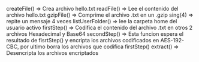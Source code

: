 createFile() => Crea archivo hello.txt
readFile() => Lee el contenido del archivo hello.txt
gzipFile() => Comprime el archivo .txt en un .gzip
sing(4) => repite un mensaje 4 veces
listUserFolder() => lee la carpeta home del usuario activo
firstStep() => Codifica el contenido del archivo .txt en otros 2 archivos Hexadecimal y Base64
secondStep() => Esta funcion espera el resultado de fisrtStep() y encripta los archivos codificados en AES-192-CBC, por ultimo borra los archivos que codifica firstStep()
extract() => Desencripta los archivos encriptados



